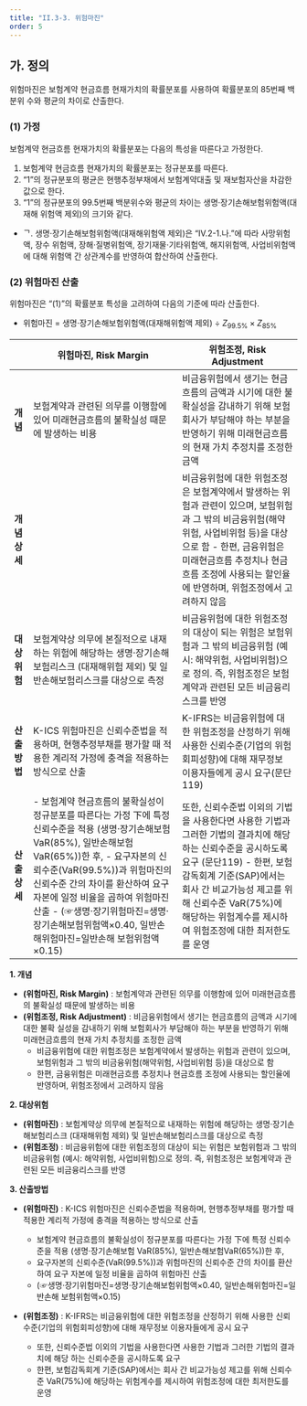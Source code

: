 ```yaml
---
title: "II.3-3. 위험마진"
order: 5
---
```

## 가. 정의

위험마진은 보험계약 현금흐름 현재가치의 확률분포를 사용하여 확률분포의 85번째 백분위 수와 평균의 차이로 산출한다.
### (1) 가정
보험계약 현금흐름 현재가치의 확률분포는 다음의 특성을 따른다고 가정한다.
1. 보험계약 현금흐름 현재가치의 확률분포는 정규분포를 따른다.
2. “1”의 정규분포의 평균은 현행추정부채에서 보험계약대출 및 재보험자산을 차감한 값으로 한다.
3. “1”의 정규분포의 99.5번째 백분위수와 평균의 차이는 생명·장기손해보험위험액(대재해 위험액 제외)의 크기와 같다.
  - ᄀ. 생명·장기손해보험위험액(대재해위험액 제외)은 “IV.2-1.나.”에 따라 사망위험액, 장수 위험액, 장해·질병위험액, 장기재물·기타위험액, 해지위험액, 사업비위험액에 대해 위험액 간 상관계수를 반영하여 합산하여 산출한다.

### (2) 위험마진 산출
위험마진은 “(1)”의 확률분포 특성을 고려하여 다음의 기준에 따라 산출한다.
- 위험마진 = 생명·장기손해보험위험액(대재해위험액 제외) ÷ $Z_{99.5\%} \times Z_{85\%}$

<Accordion title="K-ICS의 위험마진과 K-IFRS의 위험조정의 차이점">

|  | 위험마진, Risk Margin | 위험조정, Risk Adjustment |
|---|---|---|
| **개념** |  보험계약과 관련된 의무를 이행함에 있어 미래현금흐름의 불확실성 때문에 발생하는 비용 | 비금융위험에서 생기는 현금흐름의 금액과 시기에 대한 불확실성을 감내하기 위해 보험회사가 부담해야 하는 부분을 반영하기 위해 미래현금흐름의 현재 가치 추정치를 조정한 금액 |
| **개념상세** |  | 비금융위험에 대한 위험조정은 보험계약에서 발생하는 위험과 관련이 있으며, 보험위험과 그 밖의 비금융위험(해약위험, 사업비위험 등)을 대상으로 함 - 한편, 금융위험은 미래현금흐름 추정치나 현금흐름 조정에 사용되는 할인율에 반영하며, 위험조정에서 고려하지 않음|
| **대상위험** | 보험계약상 의무에 본질적으로 내재하는 위험에 해당하는 생명·장기손해보험리스크 (대재해위험 제외) 및 일반손해보험리스크를 대상으로 측정 | 비금융위험에 대한 위험조정의 대상이 되는 위험은 보험위험과 그 밖의 비금융위험 (예시: 해약위험, 사업비위험)으로 정의. 즉, 위험조정은 보험계약과 관련된 모든 비금융리스크를 반영 |
| **산출방법** | K-ICS 위험마진은 신뢰수준법을 적용하며, 현행추정부채를 평가할 때 적용한 계리적 가정에 충격을 적용하는 방식으로 산출 | K-IFRS는 비금융위험에 대한 위험조정을 산정하기 위해 사용한 신뢰수준(기업의 위험회피성향)에 대해 재무정보 이용자들에게 공시 요구(문단119) |
| **산출상세** | - 보험계약 현금흐름의 불확실성이 정규분포를 따른다는 가정 下에 특정 신뢰수준을 적용 (생명·장기손해보험 VaR(85%), 일반손해보험VaR(65%))한 후,  - 요구자본의 신뢰수준(VaR(99.5%))과 위험마진의 신뢰수준 간의 차이를 환산하여 요구 자본에 일정 비율을 곱하여 위험마진 산출  - (☞생명·장기위험마진=생명·장기손해보험위험액×0.40, 일반손해위험마진=일반손해 보험위험액×0.15) | 또한, 신뢰수준법 이외의 기법을 사용한다면 사용한 기법과 그러한 기법의 결과치에 해당 하는 신뢰수준을 공시하도록 요구 (문단119)  - 한편, 보험감독회계 기준(SAP)에서는 회사 간 비교가능성 제고를 위해 신뢰수준 VaR(75%)에 해당하는 위험계수를 제시하여 위험조정에 대한 최저한도를 운영 |

</Accordion>

<Accordion title="K-ICS의 위험마진과 K-IFRS의 위험조정의 차이점">

**1. 개념**
- **(위험마진, Risk Margin)** : 보험계약과 관련된 의무를 이행함에 있어 미래현금흐름의 불확실성 때문에 발생하는 비용
- **(위험조정, Risk Adjustment)** : 비금융위험에서 생기는 현금흐름의 금액과 시기에 대한 불확 실성을 감내하기 위해 보험회사가 부담해야 하는 부분을 반영하기 위해 미래현금흐름의 현재 가치 추정치를 조정한 금액
  - 비금융위험에 대한 위험조정은 보험계약에서 발생하는 위험과 관련이 있으며, 보험위험과 그 밖의 비금융위험(해약위험, 사업비위험 등)을 대상으로 함
  - 한편, 금융위험은 미래현금흐름 추정치나 현금흐름 조정에 사용되는 할인율에 반영하며, 위험조정에서 고려하지 않음

**2. 대상위험**
- **(위험마진)** : 보험계약상 의무에 본질적으로 내재하는 위험에 해당하는 생명·장기손해보험리스크 (대재해위험 제외) 및 일반손해보험리스크를 대상으로 측정
- **(위험조정)** : 비금융위험에 대한 위험조정의 대상이 되는 위험은 보험위험과 그 밖의 비금융위험 (예시: 해약위험, 사업비위험)으로 정의. 즉, 위험조정은 보험계약과 관련된 모든 비금융리스크를 반영

**3. 산출방법**
- **(위험마진)** : K-ICS 위험마진은 신뢰수준법을 적용하며, 현행추정부채를 평가할 때 적용한 계리적 가정에 충격을 적용하는 방식으로 산출
  - 보험계약 현금흐름의 불확실성이 정규분포를 따른다는 가정 下에 특정 신뢰수준을 적용 (생명·장기손해보험 VaR(85%), 일반손해보험VaR(65%))한 후,
  - 요구자본의 신뢰수준(VaR(99.5%))과 위험마진의 신뢰수준 간의 차이를 환산하여 요구 자본에 일정 비율을 곱하여 위험마진 산출
  - (☞생명·장기위험마진=생명·장기손해보험위험액×0.40, 일반손해위험마진=일반손해 보험위험액×0.15)

- **(위험조정)** : K-IFRS는 비금융위험에 대한 위험조정을 산정하기 위해 사용한 신뢰수준(기업의 위험회피성향)에 대해 재무정보 이용자들에게 공시 요구
  - 또한, 신뢰수준법 이외의 기법을 사용한다면 사용한 기법과 그러한 기법의 결과치에 해당 하는 신뢰수준을 공시하도록 요구
  - 한편, 보험감독회계 기준(SAP)에서는 회사 간 비교가능성 제고를 위해 신뢰수준 VaR(75%)에 해당하는 위험계수를 제시하여 위험조정에 대한 최저한도를 운영

</Accordion>
